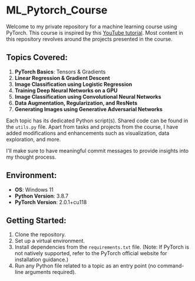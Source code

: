 # ML_Pytorch_Course

Welcome to my private repository for a machine learning course using PyTorch. This course is inspired by this [YouTube tutorial](https://www.youtube.com/watch?v=GIsg-ZUy0MY&t=3864s). Most content in this repository revolves around the projects presented in the course.

## Topics Covered:

1. **PyTorch Basics**: Tensors & Gradients
2. **Linear Regression & Gradient Descent**
3. **Image Classification using Logistic Regression**
4. **Training Deep Neural Networks on a GPU**
5. **Image Classification using Convolutional Neural Networks**
6. **Data Augmentation, Regularization, and ResNets**
7. **Generating Images using Generative Adversarial Networks**

Each topic has its dedicated Python script(s). Shared code can be found in the `utils.py` file. Apart from tasks and projects from the course, I have added modifications and enhancements such as visualization, data exploration, and more.

I'll make sure to have meaningful commit messages to provide insights into my thought process.

## Environment:

- **OS**: Windows 11
- **Python Version**: 3.8.7
- **PyTorch Version**: 2.0.1+cu118

## Getting Started:

1. Clone the repository.
2. Set up a virtual environment.
3. Install dependencies from the `requirements.txt` file. (Note: If PyTorch is not natively supported, refer to the PyTorch official website for installation guidance.)
4. Run any Python file related to a topic as an entry point (no command-line arguments required).



